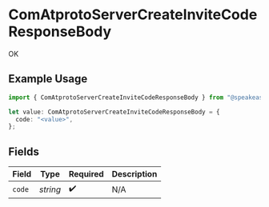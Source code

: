 # ComAtprotoServerCreateInviteCodeResponseBody

OK

## Example Usage

```typescript
import { ComAtprotoServerCreateInviteCodeResponseBody } from "@speakeasy-api/bluesky/models/operations";

let value: ComAtprotoServerCreateInviteCodeResponseBody = {
  code: "<value>",
};
```

## Fields

| Field              | Type               | Required           | Description        |
| ------------------ | ------------------ | ------------------ | ------------------ |
| `code`             | *string*           | :heavy_check_mark: | N/A                |